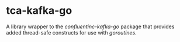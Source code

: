 tca-kafka-go
=============

A library wrapper to the *confluentinc-kafka-go* package that provides added
thread-safe constructs for use with *goroutines*.